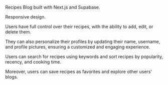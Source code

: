 Recipes Blog built with Next.js and Supabase.

Responsive design.

Users have full control over their recipes, with the ability to add, edit, or delete them.

They can also personalize their profiles by updating their name, username, and profile pictures, ensuring a customized and engaging experience.

Users can search for recipes using keywords and sort recipes by popularity, recency, and cooking time.

Moreover, users can save recipes as favorites and explore other users' blogs.